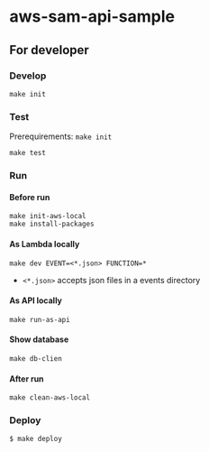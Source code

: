 aws-sam-api-sample
==================


For developer
-------------

### Develop

```
make init
```


### Test

Prerequirements: `make init`

```
make test
```

### Run

#### Before run

```
make init-aws-local
make install-packages
```

#### As Lambda locally

```
make dev EVENT=<*.json> FUNCTION=*
```

* `<*.json>` accepts json files in a events directory

#### As API locally

```
make run-as-api
```

#### Show database

```
make db-clien
```

#### After run

```
make clean-aws-local
```


### Deploy

```
$ make deploy
```

